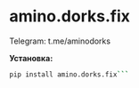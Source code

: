 # amino.dorks.fix
Telegram:
t.me/aminodorks

**Установка:**

```bash
pip install amino.dorks.fix```


